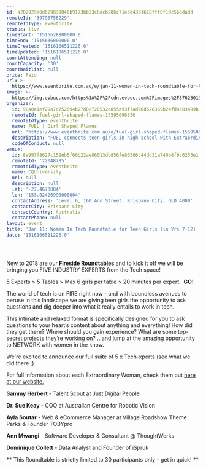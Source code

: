 ```yaml
---
id: a202929e0d629839046b9173bb23c8acb206c71e3d43b1618fff0f10c566dadd
remoteId: '39790758229'
remoteIdType: eventbrite
status: live
timeStart: '1515628800000.0'
timeEnd: '1515636000000.0'
timeCreated: '1516106511226.0'
timeUpdated: '1516106511226.0'
countAttending: null
countCapacity: '30'
countWaitlist: null
price: Paid
url: >-
  https://www.eventbrite.com.au/e/jan-11-women-in-tech-roundtable-for-teen-girls-in-yrs-7-12-tickets-39790758229?aff=ebapi
image: >-
  https://img.evbuc.com/https%3A%2F%2Fcdn.evbuc.com%2Fimages%2F37625013%2F225145535304%2F1%2Foriginal.jpg?s=be22b0d8e314bf33755df184c5e31617
organizer:
  id: 98a0a1ef29a7d752694b27d8c720532d855a93f7ad90d620369b24fd4c83499b
  remoteId: fuel-girl-shaped-flames-15595096830
  remoteIdType: eventbrite
  name: FUEL | Girl Shaped Flames
  url: 'https://www.eventbrite.com.au/o/fuel-girl-shaped-flames-15595096830'
  description: "FUEL connects teen girls in high-school with Extraordinary Women for hands-on and interactive skill development experiences in Brisbane.\\u00a0\\r\\n\t\t\t\t\t\t\\r\\n\t\t\t\t\t\t\\r\\n\t\t\t\t\t\t\\r\\n\t\t\t\t\t\t\\r\\n\t\t\t\t\t\t\\r\\n\t\t\t\t\t\t\\r\\n\t\t\t\t\t\t\\r\\n\t\t\t\t\t\t\\r\\n\t\t\t\t\t\t\\r\\n\t\t\t\t\t\t\\r\\n\t\t\t\t\t\t\\r\\n\t\t\t\t\t\t\\r\\n\t\t\t\t\t\t\\r\\n\t\t\t\t\t\t\\r\\n\t\t\t\t\t\t\\r\\n\t\t\t\t\t\t\\r\\n\t\t\t\t\t\t\\r\\n\t\t\t\t\t\t\\r\\n\t\t\t\t\t\t\\r\\n\t\t\t\t\t\t\\r\\n\t\t\t\t\t\t\\r\\n\t\t\t\t\t\t\\r\\n\t\t\t\t\t\t\\r\\n\t\t\t\t\t\t\\r\\n"
  codeOfConduct: null
venue:
  id: 8e997f8627c152eb5f60b22ae86013db856fe80386c44dd31a740b8f9c6255e1
  remoteId: '22048785'
  remoteIdType: eventbrite
  name: CQUniversity
  url: null
  description: null
  lat: '-27.4673884'
  lon: '153.02426990000004'
  contactAddress: 'Level 6, 160 Ann Street, Brisbane City, QLD 4000'
  contactCity: Brisbane City
  contactCountry: Australia
  contactPhone: null
layout: event
title: 'Jan 11: Women In Tech Roundtable for Teen Girls (in Yrs 7-12)'
date: '1516106511226.0'

---
```

<DIV CLASS="page" TITLE="Page 1">
<DIV CLASS="section">
<DIV CLASS="layoutArea">
<DIV CLASS="column">
<P><SPAN>New to 2018 are our <STRONG>Fireside Roundtables</STRONG> and to kick </SPAN><SPAN>it off we will be bringing you FIVE INDUSTRY EXPERTS from the </SPAN><SPAN>Tech space!</SPAN></P>
<P><SPAN>5 Experts &gt; 5 Tables &gt; Max 6 girls per table &gt; 20 minutes per expert.  <STRONG>GO!</STRONG></SPAN></P>
<P>The world of tech is on FIRE right now - and with boundless avenues to peruse in this landscape we are giving teen girls the opportunity to ask questions and dig deeper into what it really entails to work in tech. </P>
<P>This intimate and relaxed format is specifically designed for you to ask questions to your heart’s content about anything and everything! How did they get there? Where should you gain experience? What are some top- secret projects they’re working on? ...and jump at the amazing opportunity to NETWORK with women in the know. </P>
<P>We're excited to announce our full suite of 5 x Tech-xperts (see what we did there ;)</P>
<P>For full information about each Extraordinary Woman, check them out <A HREF="https://girlshapedflames.com/women-in-tech/" TARGET="_blank" REL="noreferrer noopener nofollow noopener noreferrer nofollow">here at our website.</A></P>
<P><STRONG>Sammy Herbert</STRONG> - Talent Scout at Just Digital People</P>
<P><STRONG>Dr. Sue Keay</STRONG> - COO at Australian Centre for Robotic Vision</P>
<P><STRONG>Ayla Soutar</STRONG> - Web &amp; eCommerce Manager at Village Roadshow Theme Parks &amp; Founder TOBYpro</P>

<P CLASS="p1"><SPAN CLASS="s1"><STRONG>Ann Mwangi</STRONG><SPAN> - Software Developer &amp; Consultant @ ThoughtWorks</SPAN></SPAN></P>
<P><STRONG>Dominique Collett</STRONG> - Data Analyst and Founder of iSpruk</P>
<P>** This Roundtable is strictly limited to 30 participants only - get in quick! **</P>
</DIV>
</DIV>
</DIV>
</DIV>
